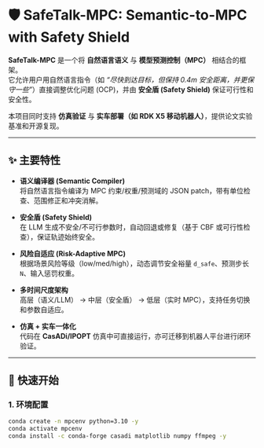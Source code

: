 # 🛡️ SafeTalk-MPC: Semantic-to-MPC with Safety Shield

**SafeTalk-MPC** 是一个将 **自然语言语义** 与 **模型预测控制（MPC）** 相结合的框架。  
它允许用户用自然语言指令（如 *“尽快到达目标，但保持 0.4m 安全距离，并更保守一些”*）直接调整优化问题 (OCP)，并由 **安全盾 (Safety Shield)** 保证可行性和安全性。  

本项目同时支持 **仿真验证** 与 **实车部署（如 RDK X5 移动机器人）**，提供论文实验基准和开源复现。

---

## ✨ 主要特性

- **语义编译器 (Semantic Compiler)**  
  将自然语言指令编译为 MPC 约束/权重/预测域的 JSON patch，带有单位检查、范围修正和冲突消解。

- **安全盾 (Safety Shield)**  
  在 LLM 生成不安全/不可行参数时，自动回退或修复（基于 CBF 或可行性检查），保证轨迹始终安全。

- **风险自适应 (Risk-Adaptive MPC)**  
  根据场景风险等级（low/med/high），动态调节安全裕量 `d_safe`、预测步长 `N`、输入惩罚权重。

- **多时间尺度架构**  
  高层（语义/LLM） → 中层（安全盾） → 低层（实时 MPC），支持任务切换和参数自适应。

- **仿真 + 实车一体化**  
  代码在 **CasADi/IPOPT** 仿真中可直接运行，亦可迁移到机器人平台进行闭环验证。

---

## 🚀 快速开始

### 1. 环境配置
```bash
conda create -n mpcenv python=3.10 -y
conda activate mpcenv
conda install -c conda-forge casadi matplotlib numpy ffmpeg -y